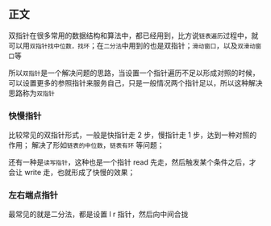 <!--
 * @Author: your name
 * @Date: 2021-09-11 10:28:28
 * @LastEditTime: 2021-09-11 11:01:15
 * @LastEditors: Please set LastEditors
 * @Description: In User Settings Edit
 * @FilePath: /LeetCode-FE-Javascript/Code/基础篇/5.双指针/汇总.md
-->


## 正文

双指针在很多常用的数据结构和算法中，都已经用到，比方说`链表遍历`过程中，就可以用`双指针找中位数，找环`；在`二分法`中用到的也是双指针；`滑动窗口`，以及`双滑动窗口`等

所以`双指针`是一个解决问题的思路，当设置一个指针遍历不足以形成对照的时候，可以设置更多的参照指针来服务自己，只是一般情况两个指针足以，所以这种解决思路称为`双指针`

### 快慢指针

比较常见的双指针形式，一般是快指针走 2 步，慢指针走 1 步，达到一种对照的作用；
解决了形如`链表的中位数`，`链表有环` 等问题；

还有一种是`读写指针`，这种也是一个指针 read 先走，然后触发某个条件之后，才会让 write 走，也就形成了快慢的效果；


### 左右端点指针

最常见的就是二分法，都是设置 l r 指针，然后向中间合拢





